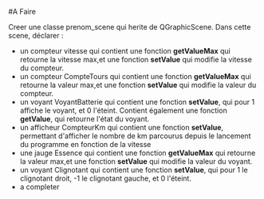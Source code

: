 
#A Faire

Creer une classe prenom_scene qui herite de QGraphicScene. Dans cette scene, déclarer :
 
 * un compteur vitesse qui contient une fonction __getValueMax__ qui retourne la vitesse max,et une fonction __setValue__ qui modifie la vitesse du compteur.
 * un compteur CompteTours qui contient une fonction __getValueMax__ qui retourne la valeur max,et une fonction __setValue__ qui modifie la valeur du compteur.
 * un voyant VoyantBatterie qui contient une fonction __setValue__, qui pour 1 affiche le voyant, et 0 l'éteint. Contient également une fonction __getValue__, qui retourne l'état du voyant.
 * un afficheur CompteurKm qui contient une fonction __setValue__, permettant d'afficher le nombre de km parcourus depuis le lancement du programme en fonction de la vitesse
 * une jauge Essence qui contient une fonction __getValueMax__ qui retourne la valeur max,et une fonction __setValue__ qui modifie la valeur du voyant.
 * un voyant Clignotant qui contient une fonction __setValue__, qui pour 1 le clignotant droit, -1 le clignotant gauche, et 0 l'éteint.
 * a completer
